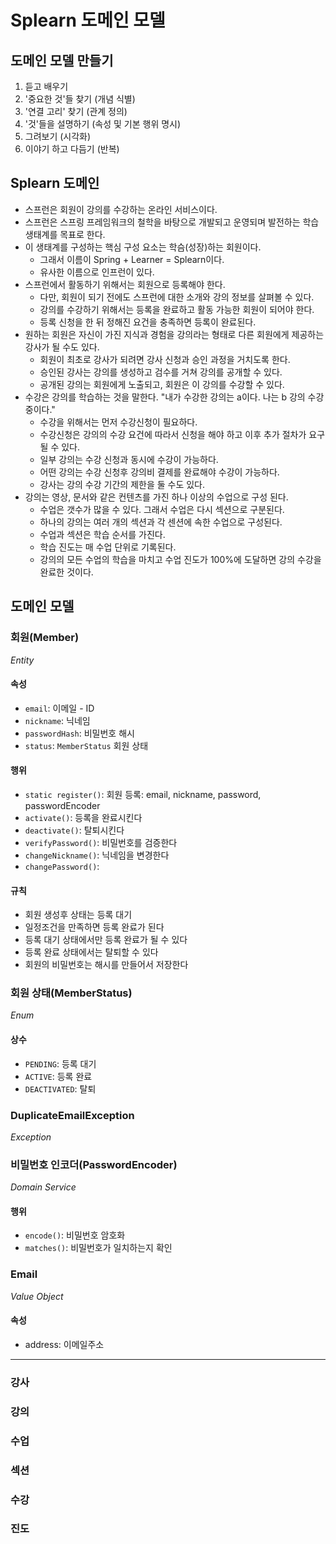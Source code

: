 # Splearn 도메인 모델

## 도메인 모델 만들기
1. 듣고 배우기
2. '중요한 것'들 찾기 (개념 식별)
3. '연결 고리' 찾기 (관계 정의)
4. '것'들을 설명하기 (속성 및 기본 행위 명시)
5. 그려보기 (시각화)
6. 이야기 하고 다듬기 (반복)

## Splearn 도메인
- 스프런은 회원이 강의를 수강하는 온라인 서비스이다.
- 스프런은 스프링 프레임워크의 철학을 바탕으로 개발되고 운영되며 발전하는 학습 생태계를 목표로 한다.
- 이 생태계를 구성하는 핵심 구성 요소는 학슴(성장)하는 회원이다.
  - 그래서 이름이 Spring + Learner = Splearn이다.
  - 유사한 이름으로 인프런이 있다.
- 스프런에서 활동하기 위해서는 회원으로 등록해야 한다.
  - 다만, 회원이 되기 전에도 스프런에 대한 소개와 강의 정보를 살펴볼 수 있다.
  - 강의를 수강하기 위해서는 등록을 완료하고 활동 가능한 회원이 되어야 한다.
  - 등록 신청을 한 뒤 정해진 요건을 충족하면 등록이 완료된다.
- 원하는 회원은 자신이 가진 지식과 경험을 강의라는 형태로 다른 회원에게 제공하는 강사가 될 수도 있다.
  - 회원이 최초로 강사가 되려면 강사 신청과 승인 과정을 거치도록 한다.
  - 승인된 강사는 강의를 생성하고 검수를 거쳐 강의를 공개할 수 있다.
  - 공개된 강의는 회원에게 노출되고, 회원은 이 강의를 수강할 수 있다.
- 수강은 강의를 학습하는 것을 말한다. "내가 수강한 강의는 a이다. 나는 b 강의 수강중이다."
  - 수강을 위해서는 먼저 수강신청이 필요하다.
  - 수강신청은 강의의 수강 요건에 따라서 신청을 해야 하고 이후 추가 절차가 요구될 수 있다.
  - 일부 강의는 수강 신청과 동시에 수강이 가능하다.
  - 어떤 강의는 수강 신청후 강의비 결제를 완료해야 수강이 가능하다.
  - 강사는 강의 수강 기간의 제한을 둘 수도 있다.
- 강의는 영상, 문서와 같은 컨텐츠를 가진 하나 이상의 수업으로 구성 된다.
  - 수업은 갯수가 많을 수 있다. 그래서 수업은 다시 섹션으로 구분된다.
  - 하나의 강의는 여러 개의 섹션과 각 센션에 속한 수업으로 구성된다.
  - 수업과 섹션은 학습 순서를 가진다.
  - 학습 진도는 매 수업 단위로 기록된다.
  - 강의의 모든 수업의 학습을 마치고 수업 진도가 100%에 도달하면 강의 수강을 완료한 것이다.

## 도메인 모델

### 회원(Member)
_Entity_
#### 속성
- `email`: 이메일 - ID
- `nickname`: 닉네임
- `passwordHash`: 비밀번호 해시
- `status`: `MemberStatus` 회원 상태
#### 행위
- `static register()`: 회원 등록: email, nickname, password, passwordEncoder
- `activate()`: 등록을 완료시킨다
- `deactivate()`: 탈퇴시킨다
- `verifyPassword()`: 비밀번호를 검증한다
- `changeNickname()`: 닉네임을 변경한다
- `changePassword()`: 
#### 규칙
- 회원 생성후 상태는 등록 대기
- 일정조건을 만족하면 등록 완료가 된다
- 등록 대기 상태에서만 등록 완료가 될 수 있다
- 등록 완료 상태에서는 탈퇴할 수 있다
- 회원의 비밀번호는 해시를 만들어서 저장한다

### 회원 상태(MemberStatus)
_Enum_
#### 상수
- `PENDING`: 등록 대기
- `ACTIVE`: 등록 완료
- `DEACTIVATED`: 탈퇴

### DuplicateEmailException
_Exception_

### 비밀번호 인코더(PasswordEncoder)
_Domain Service_
#### 행위
- `encode()`: 비밀번호 암호화
- `matches()`: 비밀번호가 일치하는지 확인

### Email
_Value Object_
#### 속성
- address: 이메일주소
---

### 강사

### 강의

### 수업

### 섹션

### 수강

### 진도